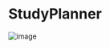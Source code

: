 ﻿# StudyPlanner
![image](https://user-images.githubusercontent.com/96504592/218719333-404ca46d-630a-4fe3-b717-e462b454757a.png)
